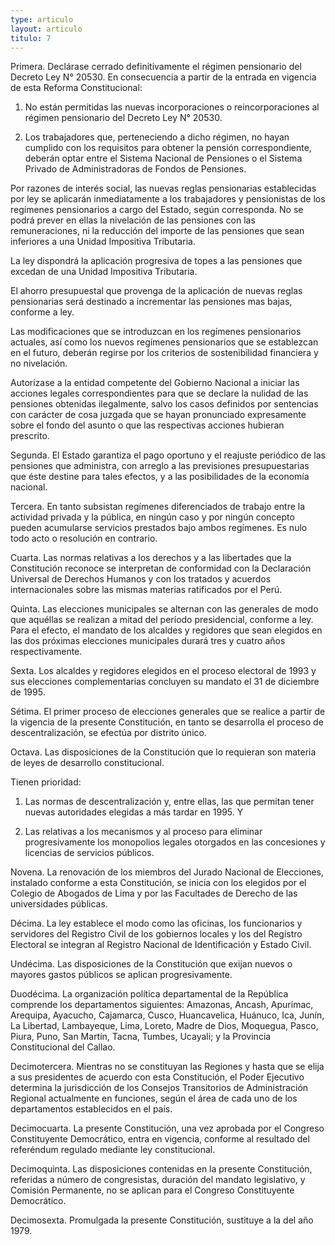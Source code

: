 ```yaml
---
type: articulo
layout: articulo
titulo: 7
---
```

Primera.
Declárase cerrado definitivamente el régimen pensionario del Decreto Ley N° 20530. En consecuencia a partir de la entrada en vigencia de esta Reforma Constitucional:

1. No están permitidas las nuevas incorporaciones o reincorporaciones al régimen pensionario del Decreto Ley N° 20530.

2. Los trabajadores que, perteneciendo a dicho régimen, no hayan cumplido con los requisitos para obtener la pensión correspondiente, deberán optar entre el Sistema Nacional de Pensiones o el Sistema Privado de Administradoras de Fondos de Pensiones.

Por razones de interés social, las nuevas reglas pensionarias establecidas por ley se aplicarán inmediatamente a los trabajadores y pensionistas de los regímenes pensionarios a cargo del Estado, según corresponda. No se podrá prever en ellas la nivelación de las pensiones con las remuneraciones, ni la reducción del importe de las pensiones que sean inferiores a una Unidad Impositiva Tributaria.

La ley dispondrá la aplicación progresiva de topes a las pensiones que excedan de una Unidad Impositiva Tributaria.

El ahorro presupuestal que provenga de la aplicación de nuevas reglas pensionarias será destinado a incrementar las pensiones mas bajas, conforme a ley.

Las modificaciones que se introduzcan en los regímenes pensionarios actuales, así como los nuevos regímenes pensionarios que se establezcan en el futuro, deberán regirse por los criterios de sostenibilidad financiera y no nivelación.

Autorízase a la entidad competente del Gobierno Nacional a iniciar las acciones legales correspondientes para que se declare la nulidad de las pensiones obtenidas ilegalmente, salvo los casos definidos por sentencias con carácter de cosa juzgada que se hayan pronunciado expresamente sobre el fondo del asunto o que las respectivas acciones hubieran prescrito.

Segunda.
El Estado garantiza el pago oportuno y el reajuste periódico de las pensiones que administra, con arreglo a las previsiones presupuestarias que éste destine para tales efectos, y a las posibilidades de la economía nacional.

Tercera.
En tanto subsistan regímenes diferenciados de trabajo entre la actividad privada y la pública, en ningún caso y por ningún concepto pueden acumularse servicios prestados bajo ambos regímenes. Es nulo todo acto o resolución en contrario.

Cuarta.
Las normas relativas a los derechos y a las libertades que la Constitución reconoce se interpretan de conformidad con la Declaración Universal de Derechos Humanos y con los tratados y acuerdos internacionales sobre las mismas materias ratificados por el Perú.

Quinta.
Las elecciones municipales se alternan con las generales de modo que aquéllas se realizan a mitad del período presidencial, conforme a ley. Para el efecto, el mandato de los alcaldes y regidores que sean elegidos en las dos próximas elecciones municipales durará tres y cuatro años respectivamente.

Sexta.
Los alcaldes y regidores elegidos en el proceso electoral de 1993 y sus elecciones complementarias concluyen su mandato el 31 de diciembre de 1995.

Sétima.
El primer proceso de elecciones generales que se realice a partir de la vigencia de la presente Constitución, en tanto se desarrolla el proceso de descentralización, se efectúa por distrito único.

Octava.
Las disposiciones de la Constitución que lo requieran son materia de leyes de desarrollo constitucional.

Tienen prioridad:

1. Las normas de descentralización y, entre ellas, las que permitan tener nuevas autoridades elegidas a más tardar en 1995. Y

2. Las relativas a los mecanismos y al proceso para eliminar progresivamente los monopolios legales otorgados en las concesiones y licencias de servicios públicos.

Novena.
La renovación de los miembros del Jurado Nacional de Elecciones, instalado conforme a esta Constitución, se inicia con los elegidos por el Colegio de Abogados de Lima y por las Facultades de Derecho de las universidades públicas.

Décima.
La ley establece el modo como las oficinas, los funcionarios y servidores del Registro Civil de los gobiernos locales y los del Registro Electoral se integran al Registro Nacional de Identificación y Estado Civil.

Undécima.
Las disposiciones de la Constitución que exijan nuevos o mayores gastos públicos se aplican progresivamente.

Duodécima.
La organización política departamental de la República comprende los departamentos siguientes: Amazonas, Ancash, Apurímac, Arequipa, Ayacucho, Cajamarca, Cusco, Huancavelica, Huánuco, Ica, Junín, La Libertad, Lambayeque, Lima, Loreto, Madre de Dios, Moquegua, Pasco, Piura, Puno, San Martín, Tacna, Tumbes, Ucayali; y la Provincia Constitucional del Callao.

Decimotercera.
Mientras no se constituyan las Regiones y hasta que se elija a sus presidentes de acuerdo con esta Constitución, el Poder Ejecutivo determina la jurisdicción de los Consejos Transitorios de Administración Regional actualmente en funciones, según el área de cada uno de los departamentos establecidos en el país.

Decimocuarta.
La presente Constitución, una vez aprobada por el Congreso Constituyente Democrático, entra en vigencia, conforme al resultado del referéndum regulado mediante ley constitucional.

Decimoquinta.
Las disposiciones contenidas en la presente Constitución, referidas a número de congresistas, duración del mandato legislativo, y Comisión Permanente, no se aplican para el Congreso Constituyente Democrático.

Decimosexta.
Promulgada la presente Constitución, sustituye a la del año 1979.